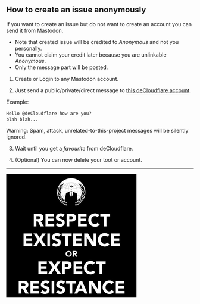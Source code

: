 ## How to create an issue anonymously


If you want to create an issue but do not want to create an account you can send it from Mastodon.

- Note that created issue will be credited to _Anonymous_ and not you personally.
- You cannot claim your credit later because you are unlinkable _Anonymous_.
- Only the message part will be posted.


1. Create or Login to any Mastodon account.

2. Just send a public/private/direct message to [this deCloudflare account](https://mamot.fr/@deCloudflare).

Example:
```
Hello @deCloudflare how are you?
blah blah...
```

Warning: Spam, attack, unrelated-to-this-project messages will be silently ignored.


3. Wait until you get a _favourite_ from deCloudflare.

4. (Optional) You can now delete your toot or account.

<a rel="me" href="https://mamot.fr/@deCloudflare"></a>

-----

![](../image/anonexist.jpg)

